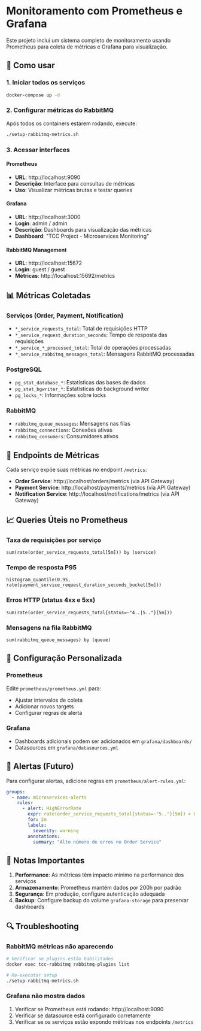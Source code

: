 # Monitoramento com Prometheus e Grafana

Este projeto inclui um sistema completo de monitoramento usando Prometheus para coleta de métricas e Grafana para visualização.

## 🚀 Como usar

### 1. Iniciar todos os serviços
```bash
docker-compose up -d
```

### 2. Configurar métricas do RabbitMQ
Após todos os containers estarem rodando, execute:
```bash
./setup-rabbitmq-metrics.sh
```

### 3. Acessar interfaces

#### Prometheus
- **URL**: http://localhost:9090
- **Descrição**: Interface para consultas de métricas
- **Uso**: Visualizar métricas brutas e testar queries

#### Grafana
- **URL**: http://localhost:3000
- **Login**: admin / admin
- **Descrição**: Dashboards para visualização das métricas
- **Dashboard**: "TCC Project - Microservices Monitoring"

#### RabbitMQ Management
- **URL**: http://localhost:15672
- **Login**: guest / guest
- **Métricas**: http://localhost:15692/metrics

## 📊 Métricas Coletadas

### Serviços (Order, Payment, Notification)
- `*_service_requests_total`: Total de requisições HTTP
- `*_service_request_duration_seconds`: Tempo de resposta das requisições
- `*_service_*_processed_total`: Total de operações processadas
- `*_service_rabbitmq_messages_total`: Mensagens RabbitMQ processadas

### PostgreSQL
- `pg_stat_database_*`: Estatísticas das bases de dados
- `pg_stat_bgwriter_*`: Estatísticas do background writer
- `pg_locks_*`: Informações sobre locks

### RabbitMQ
- `rabbitmq_queue_messages`: Mensagens nas filas
- `rabbitmq_connections`: Conexões ativas
- `rabbitmq_consumers`: Consumidores ativos

## 🎯 Endpoints de Métricas

Cada serviço expõe suas métricas no endpoint `/metrics`:

- **Order Service**: http://localhost/orders/metrics (via API Gateway)
- **Payment Service**: http://localhost/payments/metrics (via API Gateway)  
- **Notification Service**: http://localhost/notifications/metrics (via API Gateway)

## 📈 Queries Úteis no Prometheus

### Taxa de requisições por serviço
```promql
sum(rate(order_service_requests_total[5m])) by (service)
```

### Tempo de resposta P95
```promql
histogram_quantile(0.95, rate(payment_service_request_duration_seconds_bucket[5m]))
```

### Erros HTTP (status 4xx e 5xx)
```promql
sum(rate(order_service_requests_total{status=~"4..|5.."}[5m]))
```

### Mensagens na fila RabbitMQ
```promql
sum(rabbitmq_queue_messages) by (queue)
```

## 🔧 Configuração Personalizada

### Prometheus
Edite `prometheus/prometheus.yml` para:
- Ajustar intervalos de coleta
- Adicionar novos targets
- Configurar regras de alerta

### Grafana
- Dashboards adicionais podem ser adicionados em `grafana/dashboards/`
- Datasources em `grafana/datasources.yml`

## 🚨 Alertas (Futuro)

Para configurar alertas, adicione regras em `prometheus/alert-rules.yml`:

```yaml
groups:
  - name: microservices-alerts
    rules:
      - alert: HighErrorRate
        expr: rate(order_service_requests_total{status=~"5.."}[5m]) > 0.1
        for: 2m
        labels:
          severity: warning
        annotations:
          summary: "Alto número de erros no Order Service"
```

## 📝 Notas Importantes

1. **Performance**: As métricas têm impacto mínimo na performance dos serviços
2. **Armazenamento**: Prometheus mantém dados por 200h por padrão
3. **Segurança**: Em produção, configure autenticação adequada
4. **Backup**: Configure backup do volume `grafana-storage` para preservar dashboards

## 🔍 Troubleshooting

### RabbitMQ métricas não aparecendo
```bash
# Verificar se plugins estão habilitados
docker exec tcc-rabbitmq rabbitmq-plugins list

# Re-executar setup
./setup-rabbitmq-metrics.sh
```

### Grafana não mostra dados
1. Verificar se Prometheus está rodando: http://localhost:9090
2. Verificar se datasource está configurado corretamente
3. Verificar se os serviços estão expondo métricas nos endpoints `/metrics`

